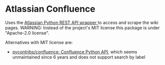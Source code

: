 # Atlassian Confluence

Uses the [Atlassian Python REST API wrapper ](https://github.com/atlassian-api/atlassian-python-api/) to access and scrape the wiki pages.
WARNING: Instead of the project's MIT license this package is under "Apache-2.0 license".

Alternatives with MIT license are:
* [pycontribs/confluence: Confluence Python API](https://github.com/pycontribs/confluence), which seems unmaintained since 6 years and does not support search by label

